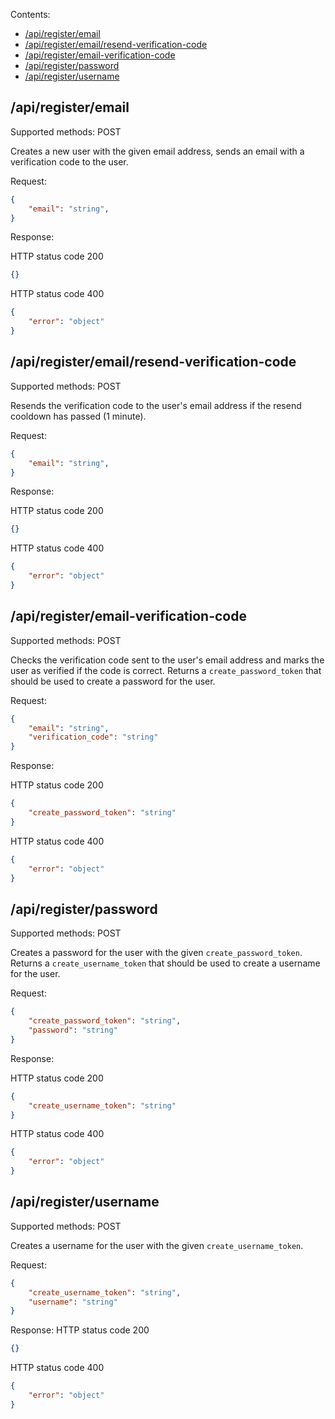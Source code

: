 Contents:
- [/api/register/email](#apiregisteremail)
- [/api/register/email/resend-verification-code](#apiregisteremailresend-verification-code)
- [/api/register/email-verification-code](#apiregisteremail-verification-code)
- [/api/register/password](#apiregisterpassword)
- [/api/register/username](#apiregisterusername)

## /api/register/email

Supported methods: POST

Creates a new user with the given email address, sends an email with a verification code to the user.

Request:
```json
{
    "email": "string",
}
```

Response:

HTTP status code 200
```json
{}
```

HTTP status code 400
```json
{
    "error": "object"
}
```

## /api/register/email/resend-verification-code

Supported methods: POST

Resends the verification code to the user's email address if the resend cooldown has passed (1 minute).

Request:
```json
{
    "email": "string",
}
```

Response:

HTTP status code 200
```json
{}
```

HTTP status code 400
```json
{
    "error": "object"
}
```

## /api/register/email-verification-code

Supported methods: POST

Checks the verification code sent to the user's email address and marks the user as verified if the code
is correct. Returns a `create_password_token` that should be used to create a password for the user.

Request:
```json
{
    "email": "string",
    "verification_code": "string"
}
```

Response:

HTTP status code 200
```json
{
    "create_password_token": "string"
}
```

HTTP status code 400
```json
{
    "error": "object"
}
```

## /api/register/password

Supported methods: POST

Creates a password for the user with the given `create_password_token`. Returns a `create_username_token` that should be used to create a username for the user.

Request:
```json
{
    "create_password_token": "string",
    "password": "string"
}
```

Response:

HTTP status code 200
```json
{
    "create_username_token": "string"
}
```

HTTP status code 400
```json
{
    "error": "object"
}
```

## /api/register/username

Supported methods: POST

Creates a username for the user with the given `create_username_token`.

Request:
```json
{
    "create_username_token": "string",
    "username": "string"
}
```

Response:
HTTP status code 200
```json
{}
```

HTTP status code 400
```json
{
    "error": "object"
}
```